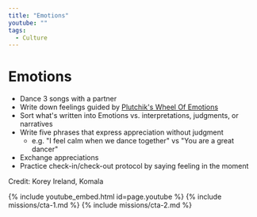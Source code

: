 ```yaml
---
title: "Emotions"
youtube: ""
tags:
  - Culture
---
```


# Emotions #

* Dance 3 songs with a partner
* Write down feelings guided by [Plutchik's Wheel Of Emotions](https://en.wikipedia.org/wiki/Contrasting_and_categorization_of_emotions#/media/File:Plutchik-wheel.svg)
* Sort what's written into Emotions vs. interpretations, judgments, or narratives
* Write five phrases that express appreciation without judgment
  * e.g. "I feel calm when we dance together" vs "You are a great dancer"
* Exchange appreciations
* Practice check-in/check-out protocol by saying feeling in the moment

Credit: Korey Ireland, Komala

{% include youtube_embed.html id=page.youtube %}
{% include missions/cta-1.md %}
{% include missions/cta-2.md %}
